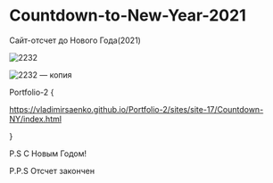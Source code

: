 # Countdown-to-New-Year-2021
 
Сайт-отсчет до Нового Года(2021)

![2232](https://user-images.githubusercontent.com/56477695/118030345-d74eb980-b36d-11eb-89b7-fd866c110cdb.png)

![2232 — копия](https://user-images.githubusercontent.com/56477695/118030415-ec2b4d00-b36d-11eb-86b2-8954345c96e7.png)

Portfolio-2 {

https://vladimirsaenko.github.io/Portfolio-2/sites/site-17/Countdown-NY/index.html

}

P.S С Новым Годом!

P.P.S Отсчет закончен
